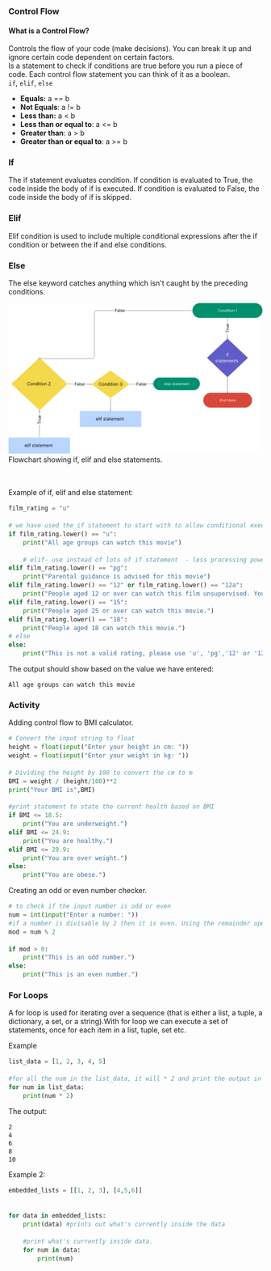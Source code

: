 ### Control Flow 
#### What is a Control Flow? 
Controls the flow of your code (make decisions). You can break it up and ignore certain code dependent on certain factors. 
<br> 
Is a statement to check if conditions are true before you run a piece of code. Each control flow statement you can think of it as a boolean.
<br>
`if`, `elif`, `else`
<br> 
- **Equals:** a == b
- **Not Equals**: a != b
- **Less than:** a < b
- **Less than or equal to**: a <= b
- **Greater than**: a > b 
- **Greater than or equal to**: a >= b

### If
The if statement evaluates condition.
If condition is evaluated to True, the code inside the body of if is executed. If condition is evaluated to False, the code inside the body of if is skipped.
<br>
### Elif 
Elif condition is used to include multiple conditional expressions after the if condition or between the if and else conditions.

### Else 

The else keyword catches anything which isn't caught by the preceding conditions.

![](if_else_elif_flowchart.png)
<br> 
Flowchart showing if, elif and else statements. 

<br>
<br>
Example of if, elif and else statement:
<br>

```python
film_rating = "u"

# we have used the if statement to start with to allow conditional execution of a statement based on the value of the expression.
if film_rating.lower() == "u":
    print("All age groups can watch this movie")
    
    # elif- use instead of lots of if statement  - less processing power and runs only if 'if' condition is not met.
elif film_rating.lower() == "pg":
    print("Parental guidance is advised for this movie")
elif film_rating.lower() == "12" or film_rating.lower() == "12a":
    print("People aged 12 or over can watch this film unsupervised. Younger people must be supervised.")
elif film_rating.lower() == "15":
    print("People aged 25 or over can watch this movie.")
elif film_rating.lower() == "18":
    print("People aged 18 can watch this movie.")
# else
else:
    print("This is not a valid rating, please use 'u', 'pg','12' or '12a, '15, '18'.")
```
The output should show based on the value we have entered:
```
All age groups can watch this movie
```


### Activity 
Adding control flow to BMI calculator.

```python
# Convert the input string to float
height = float(input("Enter your height in cm: "))
weight = float(input("Enter your weight in kg: "))

# Dividing the height by 100 to convert the cm to m
BMI = weight / (height/100)**2
print("Your BMI is",BMI)

#print statement to state the current health based on BMI
if BMI <= 18.5:
    print("You are underweight.")
elif BMI <= 24.9:
    print("You are healthy.")
elif BMI <= 29.9:
    print("You are over weight.")
else:
    print("You are obese.")
```
Creating an odd or even number checker.

```python
# to check if the input number is odd or even
num = int(input("Enter a number: "))
#if a number is divisable by 2 then it is even. Using the remainder operator % helps us calculate the remainder. if the remainder is not 0 then it is a odd number.
mod = num % 2

if mod > 0:
    print("This is an odd number.")
else:
    print("This is an even number.")
```
### For Loops

A for loop is used for iterating over a sequence (that is either a list, a tuple, a dictionary, a set, or a string).With for loop we can execute a set of statements, once for each item in a list, tuple, set etc.

Example
<br> 
```python
list_data = [1, 2, 3, 4, 5]

#for all the num in the list_data, it will * 2 and print the output in a sequential process. 
for num in list_data:
    print(num * 2)
```
The output: 
```
2
4
6
8
10

```
Example 2: 
```python
embedded_lists = [[1, 2, 3], [4,5,6]]


for data in embedded_lists:
    print(data) #prints out what's currently inside the data
    
    #print what's currently inside data.
    for num in data:
        print(num)
```